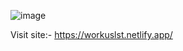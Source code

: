 ![image](https://github.com/user-attachments/assets/dcd33498-d5ca-4a48-b14b-5431a26fdf72)

Visit site:- https://workuslst.netlify.app/
